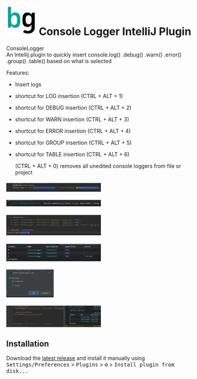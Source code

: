 # ![Build](./src/main/resources/META-INF/pluginIcon.svg) Console Logger IntelliJ Plugin

<!-- Plugin description -->


ConsoleLogger  
An Intellij plugin to quickly insert 
console.log() .debug() .warn() .error() .group() .table() 
based on what is selected

Features:    
* Insert logs
* shortcut for LOG insertion   (CTRL + ALT + 1)
* shortcut for DEBUG insertion (CTRL + ALT + 2)
* shortcut for WARN insertion  (CTRL + ALT + 3)
* shortcut for ERROR insertion (CTRL + ALT + 4)
* shortcut for GROUP insertion (CTRL + ALT + 5)
* shortcut for TABLE insertion (CTRL + ALT + 6)

  (CTRL + ALT + 0) removes all unedited console loggers from file or project

#### [<img src=".github/pics/preview2.png" width="50%"/>]()
#### [<img src=".github/pics/preview3.png" width="50%"/>]()  
#### [<img src=".github/pics/preview4.png" width="50%"/>]()  
#### [<img src=".github/pics/preview5.png" width="50%"/>]()  
#### [<img src=".github/pics/preview6.png" width="25%"/>]()  
#### [<img src=".github/pics/preview7.png" width="50%"/>]()  


<!-- Plugin description end -->

## Installation

  Download the [latest release](https://github.com/bg-omar/consolelogger/releases/latest) and install it manually using
  <kbd>Settings/Preferences</kbd> > <kbd>Plugins</kbd> > <kbd>⚙️</kbd> > <kbd>Install plugin from disk...</kbd>
